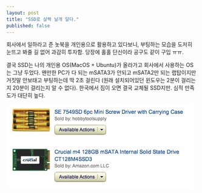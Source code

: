 ```yaml
---
layout: post
title: "SSD로 살짝 날개 달다."
published: false
---
```



회사에서 일하라고 준 놋북을 개인용으로 활용하고 있다보니, 부팅하는 모습을 도저히 눈뜨고 봐줄 길 없어 과감히 투자함. 당장에 홀홀 단신이라 공구도 같이 구입 ㅠㅠ.




결국 SSD는 나의 개인용 OS(MacOS + Ubuntu)가 올라가고 회사에서 사용하는 OS는 그냥 두었다. 왠만한 PC가 다 되는 mSATA3가 안되고 mSATA2만 되는 랩탑이지만 거짓말 안보태고 부팅하는데 딱 2초 걸린다 (원래 설치되어있던 윈도우는 2분이 걸리는지 20분이 걸리는지 알 수 없다). 한국에서 짐이 오면 결국 교체될 SSD지만. 심적 만족도가 대단히 높다. 






![image](/assets/images/40707d892156932ce93c4ffb7125253f.png)





